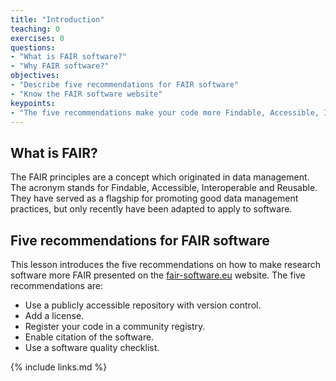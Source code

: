 ```yaml
---
title: "Introduction"
teaching: 0
exercises: 0
questions:
- "What is FAIR software?"
- "Why FAIR software?"
objectives:
- "Describe five recommendations for FAIR software"
- "Know the FAIR software website"
keypoints:
- "The five recommendations make your code more Findable, Accessible, Interoperable and Reusable."
---
```

## What is FAIR?

The FAIR principles are a concept which originated in data management. The acronym stands for Findable, Accessible, Interoperable and Reusable. They have served as a flagship for promoting good data management practices, but only recently have been adapted to apply to software.

## Five recommendations for FAIR software

This lesson introduces the five recommendations on how to make research software more FAIR presented on the [fair-software.eu](fair-software.eu) website. The five recommendations are:

- Use a publicly accessible repository with version control.
- Add a license.
- Register your code in a community registry.
- Enable citation of the software.
- Use a software quality checklist.



{% include links.md %}
